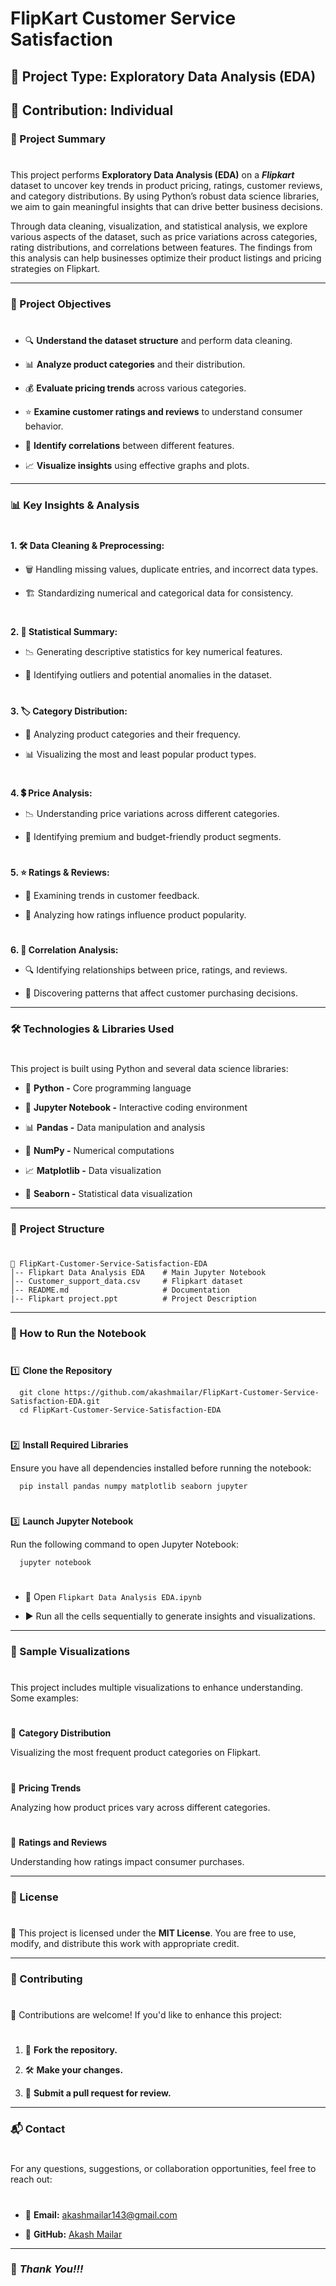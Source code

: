 # FlipKart Customer Service Satisfaction

## 📌 Project Type: Exploratory Data Analysis (EDA)

## 👤 Contribution: Individual


### 📖 Project Summary
#
This project performs **Exploratory Data Analysis (EDA)** on a ***Flipkart*** dataset to uncover key trends in product pricing, ratings, customer reviews, and category distributions. By using Python’s robust data science libraries, we aim to gain meaningful insights that can drive better business decisions.

Through data cleaning, visualization, and statistical analysis, we explore various aspects of the dataset, such as price variations across categories, rating distributions, and correlations between features. The findings from this analysis can help businesses optimize their product listings and pricing strategies on Flipkart.

---

### 🎯 Project Objectives
#
- 🔍 **Understand the dataset structure** and perform data cleaning.

- 📊 **Analyze product categories** and their distribution.

- 💰 **Evaluate pricing trends** across various categories.

- ⭐ **Examine customer ratings and reviews** to understand consumer behavior.

- 🔗 **Identify correlations** between different features.

- 📈 **Visualize insights** using effective graphs and plots.

---

### 📊 Key Insights & Analysis
#
**1. 🛠 Data Cleaning & Preprocessing:**

  - 🗑️ Handling missing values, duplicate entries, and incorrect data types.

  - 🏗️ Standardizing numerical and categorical data for consistency.
#
**2. 📏 Statistical Summary:**

  - 📉 Generating descriptive statistics for key numerical features.

  - 🚨 Identifying outliers and potential anomalies in the dataset.
#
**3. 🏷️ Category Distribution:**

  - 🔢 Analyzing product categories and their frequency.

  - 📊 Visualizing the most and least popular product types.
#
**4. 💲 Price Analysis:**

  - 📉 Understanding price variations across different categories.

  - 🎯 Identifying premium and budget-friendly product segments.
#
**5. ⭐ Ratings & Reviews:**

  - 📝 Examining trends in customer feedback.

  - 🌟 Analyzing how ratings influence product popularity.
#
**6. 🔗 Correlation Analysis:**

  - 🔍 Identifying relationships between price, ratings, and reviews.

  - 🔬 Discovering patterns that affect customer purchasing decisions.

---

### 🛠 Technologies & Libraries Used
#
This project is built using Python and several data science libraries:

- 🐍 **Python -** Core programming language

- 📓 **Jupyter Notebook -** Interactive coding environment

- 📊 **Pandas -** Data manipulation and analysis

- 🔢 **NumPy -** Numerical computations

- 📈 **Matplotlib -** Data visualization

- 🎨 **Seaborn -** Statistical data visualization

---

### 📁 Project Structure
#
  ```
  📂 FlipKart-Customer-Service-Satisfaction-EDA
  │-- Flipkart Data Analysis EDA    # Main Jupyter Notebook
  │-- Customer_support_data.csv     # Flipkart dataset
  │-- README.md                     # Documentation
  |-- Flipkart project.ppt          # Project Description
  ```

---

### 🚀 How to Run the Notebook
#
1️⃣ **Clone the Repository**
```
  git clone https://github.com/akashmailar/FlipKart-Customer-Service-Satisfaction-EDA.git
  cd FlipKart-Customer-Service-Satisfaction-EDA
```
#
2️⃣ **Install Required Libraries**

Ensure you have all dependencies installed before running the notebook:
```
  pip install pandas numpy matplotlib seaborn jupyter
```  
#
3️⃣ **Launch Jupyter Notebook**

Run the following command to open Jupyter Notebook:
```
  jupyter notebook
```    
#
- 📂 Open `Flipkart Data Analysis EDA.ipynb`

- ▶️ Run all the cells sequentially to generate insights and visualizations.

---

### 📌 Sample Visualizations
#
This project includes multiple visualizations to enhance understanding. Some examples:
#
📍 **Category Distribution**

Visualizing the most frequent product categories on Flipkart.
#
📍 **Pricing Trends**

Analyzing how product prices vary across different categories.
#
📍 **Ratings and Reviews**

Understanding how ratings impact consumer purchases.

---

### 📜 License
#
📄 This project is licensed under the **MIT License**. You are free to use, modify, and distribute this work with appropriate credit.

---

### 🤝 Contributing
#
🎯 Contributions are welcome! If you'd like to enhance this project:
#
1. 🍴 **Fork the repository.**

2. 🛠 **Make your changes.**

3. 📩 **Submit a pull request for review.**

---

### 📬 Contact
#
For any questions, suggestions, or collaboration opportunities, feel free to reach out:
#
- 📧 **Email:** akashmailar143@gmail.com

- 🔗 **GitHub:** [Akash Mailar](https://github.com/akashmailar)

---

### 🙏 *Thank You!!!*
